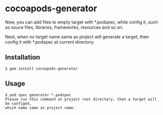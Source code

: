 # cocoapods-generator

Now, you can add files to empty target with *.podspec, while config it, such as souce files, libraries, frameworks, resources and so on.

Next, when no target name same as project will generate a target, then config it with *.podspec at current directory.

## Installation

    $ gem install cocoapods-generator

## Usage

    $ pod spec generator *.podspec
    Please run this command at project root directory, then a target will be configed,
    which name same as project name.
